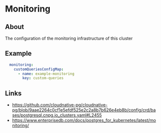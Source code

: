 # Monitoring

## About
The configuration of the monitoring infrastructure of this cluster

## Example
```yaml
  monitoring:
    customQueriesConfigMap:
      - name: example-monitoring
        key: custom-queries
```

## Links
- https://github.com/cloudnative-pg/cloudnative-pg/blob/9aae2264c0cf1e5efdf525e2c2a8b7b626e4eb8b/config/crd/bases/postgresql.cnpg.io_clusters.yaml#L2455
- https://www.enterprisedb.com/docs/postgres_for_kubernetes/latest/monitoring/